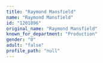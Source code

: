 ```yaml
---
title: "Raymond Mansfield"
name: "Raymond Mansfield"
id: "1201896"
original_name: "Raymond Mansfield"
known_for_department: "Production"
gender: "0"
adult: "false"
profile_path: "null"
---
```

